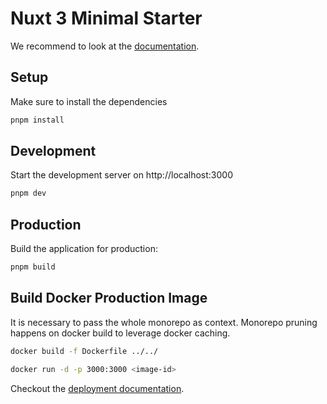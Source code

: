 # Nuxt 3 Minimal Starter

We recommend to look at the [documentation](https://v3.nuxtjs.org).

## Setup

Make sure to install the dependencies

```bash
pnpm install
```

## Development

Start the development server on http://localhost:3000

```bash
pnpm dev
```

## Production

Build the application for production:

```bash
pnpm build
```
## Build Docker Production Image

It is necessary to pass the whole monorepo as context.
Monorepo pruning happens on docker build to leverage docker caching.

```bash
docker build -f Dockerfile ../../

docker run -d -p 3000:3000 <image-id>
```

Checkout the [deployment documentation](https://v3.nuxtjs.org/docs/deployment).
